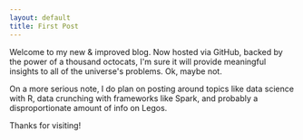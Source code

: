 ```yaml
---
layout: default
title: First Post
---
```


Welcome to my new & improved blog.  Now hosted via GitHub, backed by the power of a thousand octocats, I'm sure it will provide meaningful insights to all of the universe's problems.  Ok, maybe not.

On a more serious note, I do plan on posting around topics like data science with R, data crunching with frameworks like Spark, and probably a disproportionate amount of info on Legos.

Thanks for visiting!